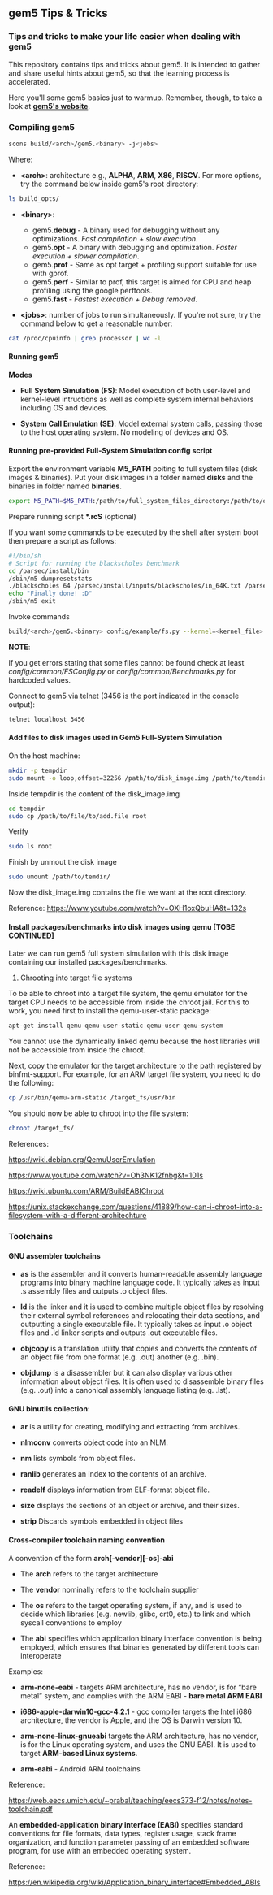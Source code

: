 ## gem5 Tips & Tricks
### **Tips and tricks to make your life easier when dealing with gem5**

This repository contains tips and tricks about gem5. It is intended to gather and share useful hints about gem5, so that the learning process is accelerated.

Here you'll some gem5 basics just to warmup. Remember, though, to take a look at [**gem5's website**](http://www.gem5.org/Main_Page).

### **Compiling gem5**

```bash
scons build/<arch>/gem5.<binary> -j<jobs>
```

Where:

* **\<arch\>**: architecture e.g., **ALPHA**, **ARM**, **X86**, **RISCV**. For more options, try the command below inside gem5's root directory:

```bash
ls build_opts/
```

* **\<binary\>**:
	* gem5.**debug** - A binary used for debugging without any optimizations. *_Fast compilation + slow execution_*.
	* gem5.**opt** - A binary with debugging and optimization. _*Faster execution + slower compilation*_.
	* gem5.**prof** - Same as opt target + profiling support suitable for use with gprof.
	* gem5.**perf** - Similar to prof, this target is aimed for CPU and heap profiling using the google perftools.
	* gem5.**fast** - _*Fastest execution + Debug removed*_.

* **\<jobs\>**: number of jobs to run simultaneously. If you're not sure, try the command below to get a reasonable number:

```bash
cat /proc/cpuinfo | grep processor | wc -l
```


#### Running gem5
**Modes**

* **Full System Simulation (FS)**: Model execution of both user-level and kernel-level intructions as well as complete system internal behaviors including OS and devices.

* **System Call Emulation (SE)**: Model external system calls, passing those to the host operating system. No modeling of devices and OS.

#### Running pre-provided Full-System Simulation config script

Export the environment variable **M5_PATH** poiting to full system files (disk images & binaries). Put your disk images in a folder named **disks** and the binaries in folder named **binaries**.

```bash
export M5_PATH=$M5_PATH:/path/to/full_system_files_directory:/path/to/other_full_system_files_directory
```

Prepare running script **\*.rcS** (optional)

If you want some commands to be executed by the shell after system boot then prepare a script as follows:

```bash
#!/bin/sh
# Script for running the blackscholes benchmark
cd /parsec/install/bin
/sbin/m5 dumpresetstats
./blackscholes 64 /parsec/install/inputs/blackscholes/in_64K.txt /parsec/install/inputs/blackscholes/prices.txt
echo "Finally done! :D"
/sbin/m5 exit
```

Invoke commands

```bash
build/<arch>/gem5.<binary> config/example/fs.py --kernel=<kernel_file> --disk-image=<disk_image.img> --script=</path/to/script.rcS>
```

**NOTE**:

If you get errors stating that some files cannot be found check at least *config/common/FSConfig.py* or *config/common/Benchmarks.py* for hardcoded values.

Connect to gem5 via telnet (3456 is the port indicated in the console output):

```bash
telnet localhost 3456
```

#### Add files to disk images used in Gem5 Full-System Simulation
On the host machine:

```bash
mkdir -p tempdir
sudo mount -o loop,offset=32256 /path/to/disk_image.img /path/to/temdir/
```

Inside tempdir is the content of the disk_image.img

```bash
cd tempdir
sudo cp /path/to/file/to/add.file root
```

Verify

```bash
sudo ls root
```

Finish by unmout the disk image

```bash
sudo umount /path/to/temdir/
```

Now the disk_image.img contains the file we want at the root directory.

Reference: https://www.youtube.com/watch?v=OXH1oxQbuHA&t=132s

#### Install packages/benchmarks into disk images using qemu [TOBE CONTINUED]

Later we can run gem5 full system simulation with this disk image containing our installed packages/benchmarks.

1. Chrooting into target file systems

To be able to chroot into a target file system, the qemu emulator for the target CPU needs to be accessible from inside the chroot jail. For this to work, you need first to install the qemu-user-static package:

```bash
apt-get install qemu qemu-user-static qemu-user qemu-system
```

You cannot use the dynamically linked qemu because the host libraries will not be accessible from inside the chroot.

Next, copy the emulator for the target architecture to the path registered by binfmt-support. For example, for an ARM target file system, you need to do the following:

```bash
cp /usr/bin/qemu-arm-static /target_fs/usr/bin
```

You should now be able to chroot into the file system:

```bash
chroot /target_fs/
```

References:

https://wiki.debian.org/QemuUserEmulation

https://www.youtube.com/watch?v=Oh3NK12fnbg&t=101s

https://wiki.ubuntu.com/ARM/BuildEABIChroot

https://unix.stackexchange.com/questions/41889/how-can-i-chroot-into-a-filesystem-with-a-different-architechture


### **Toolchains**

#### GNU assembler toolchains

* **as** is the assembler and it converts human-readable assembly language programs into binary machine language code. It typically takes as input .s assembly files and outputs .o object files.

* **ld** is the linker and it is used to combine multiple object files by resolving their external symbol references and relocating their data sections, and outputting a single executable file. It typically takes as input .o object files and .ld linker scripts and outputs .out executable files.

* **objcopy** is a translation utility that copies and converts the contents of an object file from one format (e.g. .out) another (e.g. .bin).

* **objdump** is a disassembler but it can also display various other information about object files. It is often used to disassemble binary files (e.g. .out) into a canonical assembly language listing (e.g. .lst).

#### GNU binutils collection:

* **ar** is a utility for creating, modifying and extracting from archives.

* **nlmconv** converts object code into an NLM.

* **nm** lists symbols from object files.

* **ranlib** generates an index to the contents of an archive.

* **readelf** displays information from ELF-format object file.

* **size** displays the sections of an object or archive, and their sizes. 

* **strip** Discards symbols embedded in object files

#### Cross-compiler toolchain naming convention

A convention of the form **arch[-vendor][-os]-abi**

* The **arch** refers to the target architecture 

* The **vendor** nominally refers to the toolchain supplier

* The **os** refers to the target operating system, if any, and is used to decide which libraries (e.g. newlib, glibc, crt0, etc.) to link and which syscall conventions to employ

* The **abi** specifies which application binary interface convention is being employed, which ensures that binaries generated by different tools can interoperate

Examples:

* **arm-none-eabi** - targets ARM architecture, has no vendor, is for “bare metal” system, and complies with the ARM EABI - **bare metal ARM EABI**

* **i686-apple-darwin10-gcc-4.2.1** - gcc compiler targets the Intel i686 architecture, the vendor is Apple, and the OS is Darwin version 10.

* **arm-none-linux-gnueabi** targets the ARM architecture, has no vendor, is for the Linux operating system, and uses the GNU EABI. It is used to target **ARM-based Linux systems**.

* **arm-eabi** - Android ARM toolchains

Reference:

https://web.eecs.umich.edu/~prabal/teaching/eecs373-f12/notes/notes-toolchain.pdf

An **embedded-application binary interface (EABI)** specifies standard conventions for file formats, data types, register usage, stack frame organization, and function parameter passing of an embedded software program, for use with an embedded operating system.

Reference:

https://en.wikipedia.org/wiki/Application_binary_interface#Embedded_ABIs
